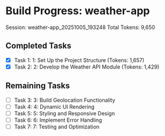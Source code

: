# Build Progress: weather-app
Session: weather-app_20251005_193248
Total Tokens: 9,650

## Completed Tasks
- [x] Task 1: 1: Set Up the Project Structure (Tokens: 1,657)
- [x] Task 2: 2: Develop the Weather API Module (Tokens: 1,429)

## Remaining Tasks
- [ ] Task 3: 3: Build Geolocation Functionality
- [ ] Task 4: 4: Dynamic UI Rendering
- [ ] Task 5: 5: Styling and Responsive Design
- [ ] Task 6: 6: Implement Error Handling
- [ ] Task 7: 7: Testing and Optimization
